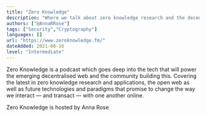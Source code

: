 ```yaml
---
title: "Zero Knowledge"
description: "Where we talk about zero knowledge research and the decentralised web"
authors: ["@AnnaRRose"]
tags: ["Security","Cryptography"]
languages: []
url: "https://www.zeroknowledge.fm/"
dateAdded: 2021-08-16
level: "Intermediate"
---
```


Zero Knowledge is a podcast which goes deep into the tech that will power the emerging decentralised web and the community building this. Covering the latest in zero knowledge research and applications, the open web as well as future technologies and paradigms that promise to change the way we interact — and transact — with one another online.

Zero Knowledge is hosted by Anna Rose